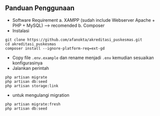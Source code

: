 ## Panduan Penggunaan
* Software Requirement
    a. XAMPP (sudah include Webserver Apache + PHP + MySQL) --> recomended
    b. Composer
* Instalasi
```
git clone https://github.com/afanokta/akreditasi_puskesmas.git
cd akreditasi_puskesmas
composer install --ignore-platform-req=ext-gd
```
* Copy file `.env.example` dan rename menjadi `.env` kemudian sesuaikan konfigurasinya
* Jalankan perintah
```
php artisan migrate
php artisan db:seed
php artisan storage:link
```

* untuk mengulangi migration
```
php artisan migrate:fresh
php artisan db:seed
```
